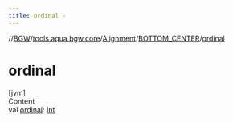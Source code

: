 ```yaml
---
title: ordinal -
---
```

//[BGW](../../../../index.md)/[tools.aqua.bgw.core](../../index.md)/[Alignment](../index.md)/[BOTTOM_CENTER](index.md)/[ordinal](ordinal.md)



# ordinal  
[jvm]  
Content  
val [ordinal](ordinal.md): [Int](https://kotlinlang.org/api/latest/jvm/stdlib/kotlin/-int/index.html)  




